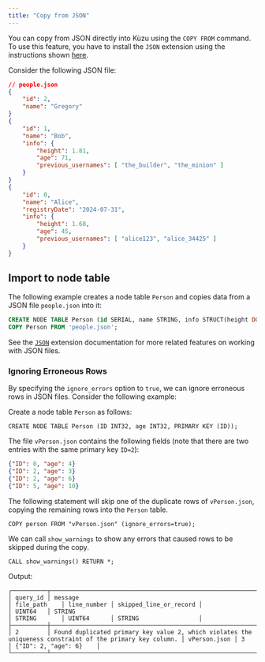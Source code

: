 ```yaml
---
title: "Copy from JSON"
---
```


You can copy from JSON directly into Kùzu using the `COPY FROM` command. To use this feature,
you have to install the `JSON` extension using the instructions shown [here](/extensions/json).

Consider the following JSON file:

```json
// people.json
{
    "id": 2,
    "name": "Gregory"
}
{
    "id": 1,
    "name": "Bob",
    "info": {
        "height": 1.81,
        "age": 71,
        "previous_usernames": [ "the_builder", "the_minion" ]
    }
}
{
    "id": 0,
    "name": "Alice",
    "registryDate": "2024-07-31",
    "info": {
        "height": 1.68,
        "age": 45,
        "previous_usernames": [ "alice123", "alice_34425" ]
    }
}
```

## Import to node table

The following example creates a node table `Person` and copies data from a JSON file `people.json` into it:

```sql
CREATE NODE TABLE Person (id SERIAL, name STRING, info STRUCT(height DOUBLE, age INT64, registry_date DATE, previous_usernames STRING[]), PRIMARY KEY(id));
COPY Person FROM 'people.json';
```

See the [`JSON`](/extensions/json) extension documentation for more related features on working with JSON files.

### Ignoring Erroneous Rows

By specifying the `ignore_errors` option to `true`, we can ignore erroneous rows in JSON files. Consider the following example:

Create a node table `Person` as follows:

```cypher
CREATE NODE TABLE Person (ID INT32, age INT32, PRIMARY KEY (ID));
```

The file `vPerson.json` contains the following fields (note that there are two entries with the same primary key `ID=2`):
```json
{"ID": 0, "age": 4}
{"ID": 2, "age": 3}
{"ID": 2, "age": 6}
{"ID": 5, "age": 10}
```

The following statement will skip one of the duplicate rows of `vPerson.json`, copying the remaining rows into the `Person` table.

```cypher
COPY person FROM "vPerson.json" (ignore_errors=true);
```

We can call `show_warnings` to show any errors that caused rows to be skipped during the copy.

```cypher
CALL show_warnings() RETURN *;
```

Output:
```
┌──────────┬───────────────────────────────────────────────────────────────────────────────────────────────────────────┬──────────────┬─────────────┬────────────────────────┐
│ query_id │ message                                                                                                   │ file_path    │ line_number │ skipped_line_or_record │
│ UINT64   │ STRING                                                                                                    │ STRING       │ UINT64      │ STRING                 │
├──────────┼───────────────────────────────────────────────────────────────────────────────────────────────────────────┼──────────────┼─────────────┼────────────────────────┤
│ 2        │ Found duplicated primary key value 2, which violates the uniqueness constraint of the primary key column. │ vPerson.json │ 3           │ {"ID": 2, "age": 6}    │
└──────────┴───────────────────────────────────────────────────────────────────────────────────────────────────────────┴──────────────┴─────────────┴────────────────────────┘
```
